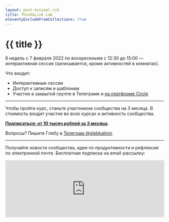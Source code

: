 ```yaml
---
layout: post-minimal.njk
title: Think&Link Lab
eleventyExcludeFromCollections: true
---
```


# {{ title }}

6 недель с 7 февраля 2022 по воскресеньям с 12:30 до 15:00 — интерактивная сессия (записывается, кроме активностей в комнатах).

Что входит:
- Интерактивные сессии
- Доступ к записям и шаблонам
- Участие в закрытой группе в Телеграме и [на платформе Circle](https://community.experiment.ru)

---

Чтобы пройти курс, станьте участником сообщества на 3 месяца. В стоимость входит участие во всех курсах и активность сообщества.

**[Подписаться: от 10 тысяч рублей за 3 месяца](https://paywall.pw/mindfulproductivity)**.

Вопросы? Пишите Глебу в [Телеграм @glebkalinin](https://t.me/glebkalinin).

---

Получайте новости сообщества, идеи по продуктивности и рефлексия по электронной почте. Бесплатная подписка на email-рассылку:

<iframe src="https://gleb.substack.com/embed" width="100%" height="180" style="border:1px solid #EEE; background:white;" frameborder="0" scrolling="no"></iframe>
